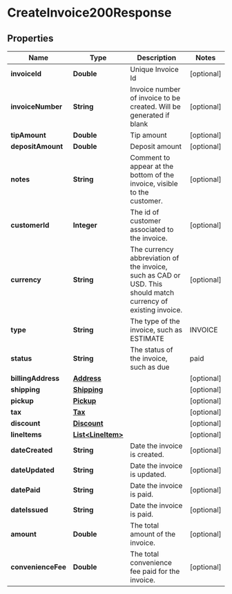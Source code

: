 

# CreateInvoice200Response


## Properties

| Name | Type | Description | Notes |
|------------ | ------------- | ------------- | -------------|
|**invoiceId** | **Double** | Unique Invoice Id |  [optional] |
|**invoiceNumber** | **String** | Invoice number of invoice to be created. Will be generated if blank |  [optional] |
|**tipAmount** | **Double** | Tip amount |  [optional] |
|**depositAmount** | **Double** | Deposit amount |  [optional] |
|**notes** | **String** | Comment to appear at the bottom of the invoice, visible to the customer. |  [optional] |
|**customerId** | **Integer** | The id of customer associated to the invoice. |  [optional] |
|**currency** | **String** | The currency abbreviation of the invoice, such as CAD or USD. This should match currency of existing invoice. |  [optional] |
|**type** | **String** | The type of the invoice, such as ESTIMATE | INVOICE | QUOTE | ORDER | PURCHASE_ORDER | STATEMENT | REGISTRATION | CREDIT. |  [optional] |
|**status** | **String** | The status of the invoice, such as due | paid | completed | refunded. |  [optional] |
|**billingAddress** | [**Address**](Address.md) |  |  [optional] |
|**shipping** | [**Shipping**](Shipping.md) |  |  [optional] |
|**pickup** | [**Pickup**](Pickup.md) |  |  [optional] |
|**tax** | [**Tax**](Tax.md) |  |  [optional] |
|**discount** | [**Discount**](Discount.md) |  |  [optional] |
|**lineItems** | [**List&lt;LineItem&gt;**](LineItem.md) |  |  [optional] |
|**dateCreated** | **String** | Date the invoice is created. |  [optional] |
|**dateUpdated** | **String** | Date the invoice is updated. |  [optional] |
|**datePaid** | **String** | Date the invoice is paid. |  [optional] |
|**dateIssued** | **String** | Date the invoice is paid. |  [optional] |
|**amount** | **Double** | The total amount of the invoice. |  [optional] |
|**convenienceFee** | **Double** | The total convenience fee paid for the invoice. |  [optional] |



